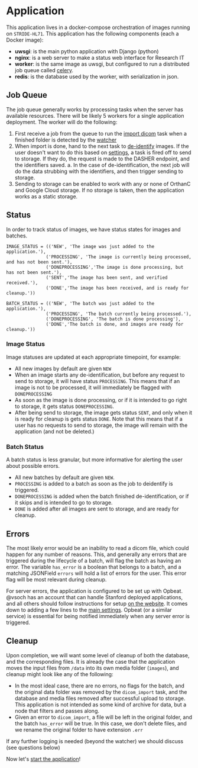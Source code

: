 # Application
This application lives in a docker-compose orchestration of images running on `STRIDE-HL71`. This application has the following components (each a Docker image):

 - **uwsgi**: is the main python application with Django (python)
 - **nginx**: is a web server to make a status web interface for Research IT
 - **worker**: is the same image as uwsgi, but configured to run a distributed job queue called [celery](http://www.celeryproject.org/). 
 - **redis**: is the database used by the worker, with serialization in json.

## Job Queue
The job queue generally works by processing tasks when the server has available resources. There will be likely 5 workers for a single application deployment. The worker will do the following:

 1. First receive a job from the queue to run the [import dicom](import_dicom.md) task when a finished folder is detected by the [watcher](watcher.md)
 2. When import is done, hand to the next task to [de-identify](deidentify.md) images. If the user doesn't want to do this based on [settings](../sendit/settings/config.py), a task is fired off to send to storage. If they do, the request is made to the DASHER endpoint, and the identifiers saved.
     a. In the case of de-identification, the next job will do the data strubbing with the identifiers, and then trigger sending to storage.
 3. Sending to storage can be enabled to work with any or none of OrthanC and Google Cloud storage. If no storage is taken, then the application works as a static storage.

## Status
In order to track status of images, we have status states for images and batches. 


```
IMAGE_STATUS = (('NEW', 'The image was just added to the application.'),
               ('PROCESSING', 'The image is currently being processed, and has not been sent.'),
               ('DONEPROCESSING','The image is done processing, but has not been sent.'),
               ('SENT','The image has been sent, and verified received.'),
               ('DONE','The image has been received, and is ready for cleanup.'))

BATCH_STATUS = (('NEW', 'The batch was just added to the application.'),
               ('PROCESSING', 'The batch currently being processed.'),
               ('DONEPROCESSING', 'The batch is done processing'),
               ('DONE','The batch is done, and images are ready for cleanup.'))
```

### Image Status
Image statuses are updated at each appropriate timepoint, for example:

 - All new images by default are given `NEW`
 - When an image starts any de-identification, but before any request to send to storage, it will have status `PROCESSING`. This means that if an image is not to be processed, it will immediately be flagged with `DONEPROCESSING`
 - As soon as the image is done processing, or if it is intended to go right to storage, it gets status `DONEPROCESSING`.
 - After being send to storage, the image gets status `SENT`, and only when it is ready for cleanup is gets status `DONE`. Note that this means that if a user has no requests to send to storage, the image will remain with the application (and not be deleted.)

### Batch Status
A batch status is less granular, but more informative for alerting the user about possible errors.

 - All new batches by default are given `NEW`.
 - `PROCESSING` is added to a batch as soon as the job to deidentify is triggered.
 - `DONEPROCESSING` is added when the batch finished de-identification, or if it skips and is intended to go to storage.
 - `DONE` is added after all images are sent to storage, and are ready for cleanup.


## Errors
The most likely error would be an inability to read a dicom file, which could happen for any number of reasons. This, and generally any errors that are triggered during the lifecycle of a batch, will flag the batch as having an error. The variable `has_error` is a boolean that belongs to a batch, and a matching JSONField `errors` will hold a list of errors for the user. This error flag will be most relevant during cleanup.

For server errors, the application is configured to be set up with Opbeat. @vsoch has an account that can handle Stanford deployed applications, and all others should follow instructions for setup [on the website](opbeat.com/researchapps). It comes down to adding a few lines to the [main settings](sendit/settings/main.py). Opbeat (or a similar service) is essential for being notified immediately when any server error is triggered.


## Cleanup
Upon completion, we will want some level of cleanup of both the database, and the corresponding files. It is already the case that the application moves the input files from `/data` into its own media folder (`images`), and cleanup might look like any of the following:

 - In the most ideal case, there are no errors, no flags for the batch, and the original data folder was removed by the `dicom_import` task, and the database and media files removed after successful upload to storage. This application is not intended as some kind of archive for data, but a node that filters and passes along.
 - Given an error to `dicom_import`, a file will be left in the original folder, and the batch `has_error` will be true. In this case, we don't delete files, and we rename the original folder to have extension `.err`

If any further logging is needed (beyond the watcher) we should discuss (see questions below)


Now let's [start the application](start.md)!
